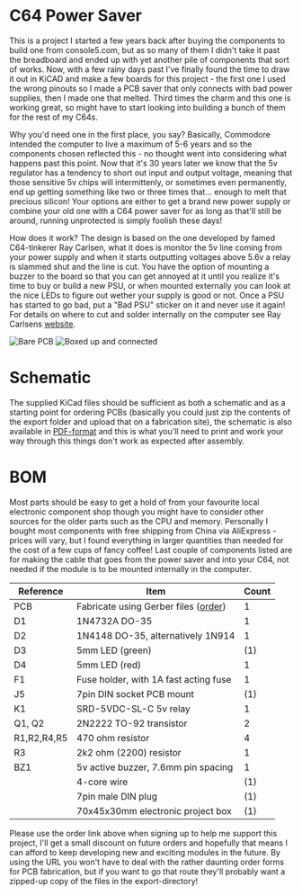 # C64 Power Saver
This is a project I started a few years back after buying the components to build one from console5.com, but as so many of them I didn't take it past the breadboard and ended up with yet another pile of components that sort of works. Now, with a few rainy days past I've finally found the time to draw it out in KiCAD and make a few boards for this project - the first one I used the wrong pinouts so I made a PCB saver that only connects with bad power supplies, then I made one that melted. Third times the charm and this one is working great, so might have to start looking into building a bunch of them for the rest of my C64s.

Why you'd need one in the first place, you say? Basically, Commodore intended the computer to live a maximum of 5-6 years and so the components chosen reflected this - no thought went into considering what happens past this point. Now that it's 30 years later we know that the 5v regulator has a tendency to short out input and output voltage, meaning that those sensitive 5v chips will intermittenly, or sometimes even permanently, end up getting something like two or three times that... enough to melt that precious silicon! Your options are either to get a brand new power supply or combine your old one with a C64 power saver for as long as that'll still be around, running unprotected is simply foolish these days!

How does it work? The design is based on the one developed by famed C64-tinkerer Ray Carlsen, what it does is monitor the 5v line coming from your power supply and when it starts outputting voltages above 5.6v a relay is slammed shut and the line is cut. You have the option of mounting a buzzer to the board so that you can get annoyed at it until you realize it's time to buy or build a new PSU, or when mounted externally you can look at the nice LEDs to figure out wether your supply is good or not. Once a PSU has started to go bad, put a "Bad PSU" sticker on it and never use it again! For details on where to cut and solder internally on the computer see Ray Carlsens [website](http://personalpages.tds.net/~rcarlsen/cbm/c64/SAVER/MOBOs/).

![Bare PCB](https://github.com/tebl/C64-Power-Saver/raw/master/gallery/2018-11-01%2023.33.07.jpg)
![Boxed up and connected](https://github.com/tebl/C64-Power-Saver/raw/master/gallery/2018-11-04%2021.43.31.jpg)

# Schematic
The supplied KiCad files should be sufficient as both a schematic and as a  starting point for ordering PCBs (basically you could just zip the contents of the export folder and upload that on a fabrication site), the schematic is also available in [PDF-format](https://github.com/tebl/C64-Power-Saver/raw/master/export/C64%20Power%20Saver.pdf) and this is what you'll need to print and work your way through this things don't work as expected after assembly.

# BOM
Most parts should be easy to get a hold of from your favourite local electronic component shop though you might have to consider other sources for the older parts such as the CPU and memory. Personally I bought most components with free shipping from China via AliExpress - prices will vary, but I found everything in larger quantities than needed for the cost of a few cups of fancy coffee! Last couple of components listed are for making the cable that goes from the power saver and into your C64, not needed if the module is to be mounted internally in the computer.

| Reference    | Item                                  | Count |
| ------------ | ------------------------------------- | ----- |
| PCB          | Fabricate using Gerber files ([order](https://www.pcbway.com/project/shareproject/W217819ASN17_C64_Power_Saver.html?inviteid=88707))  |     1 |
| D1           | 1N4732A DO-35                         |     1 |
| D2           | 1N4148 DO-35, alternatively 1N914     |     1 |
| D3           | 5mm LED (green)                       |   (1) |
| D4           | 5mm LED (red)                         |     1 |
| F1           | Fuse holder, with 1A fast acting fuse |     1 |
| J5           | 7pin DIN socket PCB mount             |   (1) |
| K1           | SRD-5VDC-SL-C 5v relay                |     1 |
| Q1, Q2       | 2N2222 TO-92 transistor               |     2 |
| R1,R2,R4,R5  | 470 ohm resistor                      |     4 |
| R3           | 2k2 ohm (2200) resistor               |     1 |
| BZ1          | 5v active buzzer, 7.6mm pin spacing   |     1 |
|              | 4-core wire                           |   (1) |
|              | 7pin male DIN plug                    |   (1) |
|              | 70x45x30mm electronic project box     |   (1) |

Please use the order link above when signing up to help me support this project, I'll get a small discount on future orders and hopefully that means I can afford to keep developing new and exciting modules in the future. By using the URL you won't have to deal with the rather daunting order forms for PCB fabrication, but if you want to go that route they'll probably want a zipped-up copy of the files in the export-directory!
